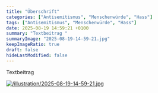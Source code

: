 ```yaml
---
title: "Überschrift"
categories: ["Antisemitismus", "Menschenwürde", "Hass"]
tags: ["Antisemitismus", "Menschenwürde", "Hass"]
date: 2025-08-19 14:59:21 +0100
summary: "Textbeitrag "
summaryImage: "2025-08-19-14-59-21.jpg"
keepImageRatio: true
draft: false
hideLastModified: false
---
```


Textbeitrag

[![/illustration/2025-08-19-14-59-21.jpg](Überschrift)]("/illustration/2025-08-19-14-59-21.jpg")